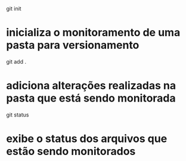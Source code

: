 git init
# inicializa o monitoramento de uma pasta para versionamento

git add .
# adiciona alterações realizadas na pasta que está sendo monitorada

git status
# exibe o status dos arquivos que estão sendo monitorados